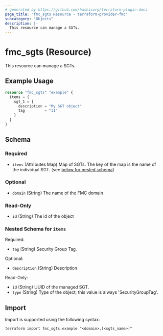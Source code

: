 ```yaml
---
# generated by https://github.com/hashicorp/terraform-plugin-docs
page_title: "fmc_sgts Resource - terraform-provider-fmc"
subcategory: "Objects"
description: |-
  This resource can manage a SGTs.
---
```


# fmc_sgts (Resource)

This resource can manage a SGTs.

## Example Usage

```terraform
resource "fmc_sgts" "example" {
  items = {
    sgt_1 = {
      description = "My SGT object"
      tag         = "11"
    }
  }
}
```

<!-- schema generated by tfplugindocs -->
## Schema

### Required

- `items` (Attributes Map) Map of SGTs. The key of the map is the name of the individual SGT. (see [below for nested schema](#nestedatt--items))

### Optional

- `domain` (String) The name of the FMC domain

### Read-Only

- `id` (String) The id of the object

<a id="nestedatt--items"></a>
### Nested Schema for `items`

Required:

- `tag` (String) Security Group Tag.

Optional:

- `description` (String) Description

Read-Only:

- `id` (String) UUID of the managed SGT.
- `type` (String) Type of the object; this value is always 'SecurityGroupTag'.

## Import

Import is supported using the following syntax:

```shell
terraform import fmc_sgts.example "<domain>,[<sgts_name>]"
```
